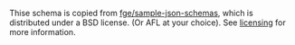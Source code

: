 Thise schema is copied from [fge/sample-json-schemas](https://github.com/fge/sample-json-schemas),
which is distributed under a BSD license. (Or AFL at your choice).
See [licensing](https://github.com/fge/sample-json-schemas#licensing-conditions) for more information.
